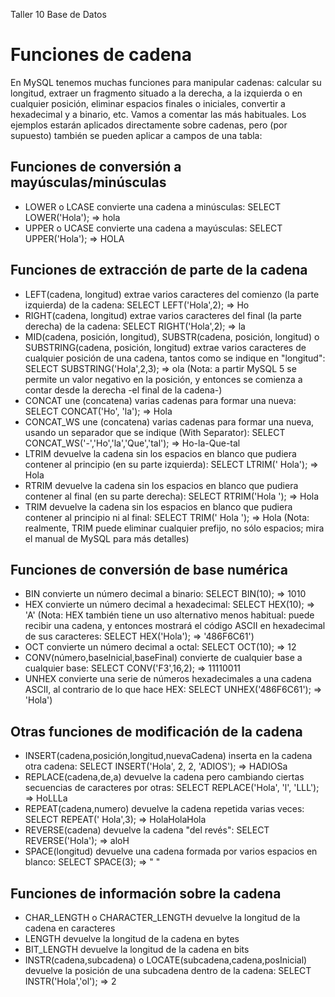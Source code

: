 Taller 10											Base de Datos

# **Funciones de cadena**

En MySQL tenemos muchas funciones para manipular cadenas: calcular su longitud, extraer un fragmento situado a la derecha, a la izquierda o en cualquier posición, eliminar espacios finales o iniciales, convertir a hexadecimal y a binario, etc. Vamos a comentar las más habituales. Los ejemplos estarán aplicados directamente sobre cadenas, pero (por supuesto) también se pueden aplicar a campos de una tabla:

## **Funciones de conversión a mayúsculas/minúsculas**

* LOWER o LCASE convierte una cadena a minúsculas: SELECT LOWER('Hola'); ⇒ hola  
* UPPER o UCASE convierte una cadena a mayúsculas: SELECT UPPER('Hola'); ⇒ HOLA

## **Funciones de extracción de parte de la cadena**

* LEFT(cadena, longitud) extrae varios caracteres del comienzo (la parte izquierda) de la cadena: SELECT LEFT('Hola',2); ⇒ Ho  
* RIGHT(cadena, longitud) extrae varios caracteres del final (la parte derecha) de la cadena: SELECT RIGHT('Hola',2); ⇒ la  
* MID(cadena, posición, longitud), SUBSTR(cadena, posición, longitud) o SUBSTRING(cadena, posición, longitud) extrae varios caracteres de cualquier posición de una cadena, tantos como se indique en "longitud": SELECT SUBSTRING('Hola',2,3); ⇒ ola (Nota: a partir MySQL 5 se permite un valor negativo en la posición, y entonces se comienza a contar desde la derecha \-el final de la cadena-)  
* CONCAT une (concatena) varias cadenas para formar una nueva: SELECT CONCAT('Ho', 'la'); ⇒ Hola  
* CONCAT\_WS une (concatena) varias cadenas para formar una nueva, usando un separador que se indique (With Separator): SELECT CONCAT\_WS('-','Ho','la','Que','tal'); ⇒ Ho-la-Que-tal  
* LTRIM devuelve la cadena sin los espacios en blanco que pudiera contener al principio (en su parte izquierda): SELECT LTRIM(' Hola'); ⇒ Hola  
* RTRIM devuelve la cadena sin los espacios en blanco que pudiera contener al final (en su parte derecha): SELECT RTRIM('Hola '); ⇒ Hola  
* TRIM devuelve la cadena sin los espacios en blanco que pudiera contener al principio ni al final: SELECT TRIM(' Hola '); ⇒ Hola (Nota: realmente, TRIM puede eliminar cualquier prefijo, no sólo espacios; mira el manual de MySQL para más detalles)

## **Funciones de conversión de base numérica**

* BIN convierte un número decimal a binario: SELECT BIN(10); ⇒ 1010  
* HEX convierte un número decimal a hexadecimal: SELECT HEX(10); ⇒ 'A' (Nota: HEX también tiene un uso alternativo menos habitual: puede recibir una cadena, y entonces mostrará el código ASCII en hexadecimal de sus caracteres: SELECT HEX('Hola'); ⇒ '486F6C61')  
* OCT convierte un número decimal a octal: SELECT OCT(10); ⇒ 12  
* CONV(número,baseInicial,baseFinal) convierte de cualquier base a cualquier base: SELECT CONV('F3',16,2); ⇒ 11110011  
* UNHEX convierte una serie de números hexadecimales a una cadena ASCII, al contrario de lo que hace HEX: SELECT UNHEX('486F6C61'); ⇒ 'Hola')

## **Otras funciones de modificación de la cadena**

* INSERT(cadena,posición,longitud,nuevaCadena) inserta en la cadena otra cadena: SELECT INSERT('Hola', 2, 2, 'ADIOS'); ⇒ HADIOSa  
* REPLACE(cadena,de,a) devuelve la cadena pero cambiando ciertas secuencias de caracteres por otras: SELECT REPLACE('Hola', 'l', 'LLL'); ⇒ HoLLLa  
* REPEAT(cadena,numero) devuelve la cadena repetida varias veces: SELECT REPEAT(' Hola',3); ⇒ HolaHolaHola  
* REVERSE(cadena) devuelve la cadena "del revés": SELECT REVERSE('Hola'); ⇒ aloH  
* SPACE(longitud) devuelve una cadena formada por varios espacios en blanco: SELECT SPACE(3); ⇒ "   "

## **Funciones de información sobre la cadena**

* CHAR\_LENGTH o CHARACTER\_LENGTH devuelve la longitud de la cadena en caracteres  
* LENGTH devuelve la longitud de la cadena en bytes  
* BIT\_LENGTH devuelve la longitud de la cadena en bits  
* INSTR(cadena,subcadena) o LOCATE(subcadena,cadena,posInicial) devuelve la posición de una subcadena dentro de la cadena: SELECT INSTR('Hola','ol'); ⇒ 2

